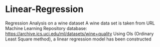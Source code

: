 # Linear-Regression
Regression Analysis on a wine dataset
A wine data set is taken from URL Machine Learning Repository database: https://archive.ics.uci.edu/ml/datasets/wine+quality
Using Ols (Ordinary Least Square method), a linear regression model has been constructed 
